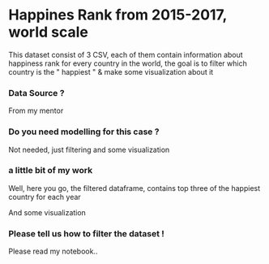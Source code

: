 # Happines Rank from 2015-2017, world scale

This dataset consist of 3 CSV, each of them contain information about happiness rank for every country in the world, the goal is to filter which country is the " happiest " & make some visualization about it

### Data Source ?

From my mentor

### Do you need modelling for this case ?

Not needed, just filtering and some visualization

### a little bit of my work

Well, here you go, the filtered dataframe, contains top three of the happiest country for each year



And some visualization



### Please tell us how to filter the dataset !

Please read my notebook..
